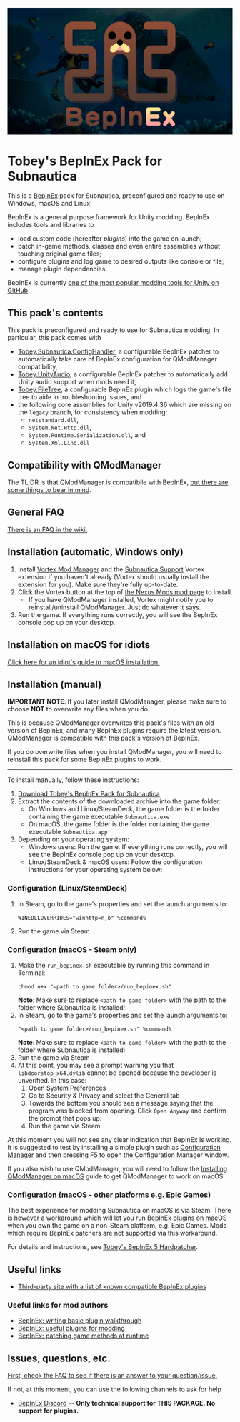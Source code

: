 ![BepInEx logo](assets/logo.png)

# Tobey's BepInEx Pack for Subnautica

This is a [BepInEx](https://github.com/BepInEx/BepInEx) pack for Subnautica, preconfigured and ready to use on Windows, macOS and Linux!

BepInEx is a general purpose framework for Unity modding. BepInEx includes tools and libraries to

-   load custom code (hereafter _plugins_) into the game on launch;
-   patch in-game methods, classes and even entire assemblies without touching original game files;
-   configure plugins and log game to desired outputs like console or file;
-   manage plugin dependencies.

BepInEx is currently [one of the most popular modding tools for Unity on GitHub](https://github.com/topics/modding?o=desc&s=stars).

## This pack's contents

This pack is preconfigured and ready to use for Subnautica modding.
In particular, this pack comes with

- [Tobey.Subnautica.ConfigHandler](https://github.com/toebeann/Tobey.Subnautica.ConfigHandler), a configurable BepInEx patcher to automatically take care of BepInEx configuration for QModManager compatibility,
- [Tobey.UnityAudio](https://github.com/toebeann/Tobey.UnityAudio), a configurable BepInEx patcher to automatically add Unity audio support when mods need it,
- [Tobey.FileTree](https://github.com/toebeann/Tobey.FileTree), a configurable BepInEx plugin which logs the game's file tree to aide in troubleshooting issues, and
- the following core assemblies for Unity v2019.4.36 which are missing on the `legacy` branch, for consistency when modding:
  - `netstandard.dll`,
  - `System.Net.Http.dll`,
  - `System.Runtime.Serialization.dll`, and
  - `System.Xml.Linq.dll`

## Compatibility with QModManager

The TL;DR is that QModManager is compatibile with BepInEx, [but there are some things to bear in mind](https://github.com/toebeann/BepInEx.Subnautica/wiki/Compatibility-with-QModManager).

## General FAQ

[There is an FAQ in the wiki.](https://github.com/toebeann/BepInEx.Subnautica/wiki/FAQ)

## Installation (automatic, Windows only)

1. Install [Vortex Mod Manager](https://www.nexusmods.com/about/vortex/) and the [Subnautica Support](https://www.nexusmods.com/site/mods/202) Vortex extension if you haven't already (Vortex should usually install the extension for you). Make sure they're fully up-to-date.
1. Click the Vortex button at the top of [the Nexus Mods mod page](https://www.nexusmods.com/subnautica/mods/1108) to install.
    - If you have QModManager installed, Vortex might notify you to reinstall/uninstall QModManager. Just do whatever it says.
1. Run the game. If everything runs correctly, you will see the BepInEx console pop up on your desktop.

## Installation on macOS for idiots

[Click here for an idiot's guide to macOS installation.](https://github.com/toebeann/BepInEx.Subnautica/wiki/Idiot's-guide-to-macOS-installation)

## Installation (manual)

**IMPORTANT NOTE**: If you later install QModManager, please make sure to choose **NOT** to overwrite any files when you do.

This is because QModManager overwrites this pack's files with an old version of BepInEx, and many BepInEx plugins require the latest version. QModManager is compatible with this pack's version of BepInEx.

If you do overwrite files when you install QModManager, you will need to reinstall this pack for some BepInEx plugins to work.

***

To install manually, follow these instructions:

1. [Download Tobey's BepInEx Pack for Subnautica](https://github.com/toebeann/BepInEx.Subnautica/releases/latest/download/BepInEx.zip)
1. Extract the contents of the downloaded archive into the game folder:
    - On Windows and Linux/SteamDeck, the game folder is the folder containing the game executable `Subnautica.exe`
    - On macOS, the game folder is the folder containing the game executable `Subnautica.app`
1. Depending on your operating system:
    - Windows users: Run the game. If everything runs correctly, you will see the BepInEx console pop up on your desktop.
    - Linux/SteamDeck & macOS users: Follow the configuration instructions for your operating system below:

### Configuration (Linux/SteamDeck)

1. In Steam, go to the game's properties and set the launch arguments to:
    ```
    WINEDLLOVERRIDES="winhttp=n,b" %command%
    ```
1. Run the game via Steam

### Configuration (macOS - Steam only)

1. Make the `run_bepinex.sh` executable by running this command in Terminal:
    ```
    chmod u+x "<path to game folder>/run_bepinex.sh"
    ```
    **Note**: Make sure to replace `<path to game folder>` with the path to the folder where Subnautica is installed!
1. In Steam, go to the game's properties and set the launch arguments to:
    ```
    "<path to game folder>/run_bepinex.sh" %command%
    ```
    **Note**: Make sure to replace `<path to game folder>` with the path to the folder where Subnautica is installed!
1. Run the game via Steam
1. At this point, you may see a prompt warning you that `libdoorstop_x64.dylib` cannot be opened because the developer is unverified. In this case:
   1. Open System Preferences
   1. Go to Security & Privacy and select the General tab
   1. Towards the bottom you should see a message saying that the program was blocked from opening. Click `Open Anyway` and confirm the prompt that pops up.
   1. Run the game via Steam

At this moment you will not see any clear indication that BepInEx is working. It is suggested to test by installing a simple plugin such as [Configuration Manager](https://www.nexusmods.com/subnautica/mods/1112) and then pressing F5 to open the Configuration Manager window.

If you also wish to use QModManager, you will need to follow the [Installing QModManager on macOS](https://github.com/toebeann/BepInEx.Subnautica/wiki/Installing-QModManager-on-macOS) guide to get QModManager to work on macOS.

### Configuration (macOS - other platforms e.g. Epic Games)

The best experience for modding Subnautica on macOS is via Steam. There is however a workaround which will let you run BepInEx plugins on macOS when you own the game on a non-Steam platform, e.g. Epic Games. Mods which require BepInEx patchers are not supported via this workaround.

For details and instructions, see [Tobey's BepInEx 5 Hardpatcher](https://tobey.me/mods/bepinex/hardpatcher/).

## Useful links

-   [Third-party site with a list of known compatible BepInEx plugins](https://ramuneneptune.github.io/modlists/sn.html)

### Useful links for mod authors

-   [BepInEx: writing basic plugin walkthrough](https://docs.bepinex.dev/articles/dev_guide/plugin_tutorial/)
-   [BepInEx: useful plugins for modding](https://docs.bepinex.dev/articles/dev_guide/dev_tools.html)
-   [BepInEx: patching game methods at runtime](https://docs.bepinex.dev/articles/dev_guide/runtime_patching.html)

## Issues, questions, etc.

[First, check the FAQ to see if there is an answer to your question/issue.](https://github.com/toebeann/BepInEx.Subnautica/wiki/FAQ)

If not, at this moment, you can use the following channels to ask for help

-   [BepInEx Discord](https://discord.gg/MpFEDAg) -- **Only technical support for THIS PACKAGE. No support for plugins.**
